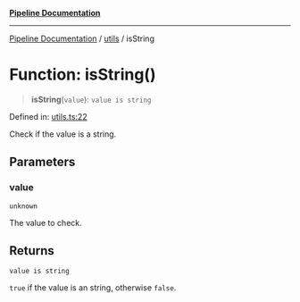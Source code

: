 [**Pipeline Documentation**](../../README.md)

***

[Pipeline Documentation](../../README.md) / [utils](../README.md) / isString

# Function: isString()

> **isString**(`value`): `value is string`

Defined in: [utils.ts:22](https://github.com/stonemjs/pipeline/blob/4373463e5220be8ed997c5e4b7e1c704715db014/src/utils.ts#L22)

Check if the value is a string.

## Parameters

### value

`unknown`

The value to check.

## Returns

`value is string`

`true` if the value is an string, otherwise `false`.
